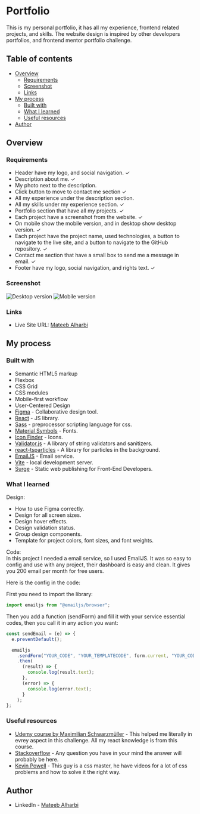 # Portfolio

This is my personal portfolio, it has all my experience, frontend related projects, and skills. The website design is inspired by other developers portfolios, and frontend mentor portfolio challenge.

## Table of contents

- [Overview](#overview)
  - [Requirements](#requirements)
  - [Screenshot](#screenshot)
  - [Links](#links)
- [My process](#my-process)
  - [Built with](#built-with)
  - [What I learned](#what-i-learned)
  - [Useful resources](#useful-resources)
- [Author](#author)

## Overview

### Requirements

- Header have my logo, and social navigation. &check;
- Description about me. &check;
- My photo next to the description.
- Click button to move to contact me section &check;
- All my experience under the description section.
- All my skills under my experience section. &check;
- Portfolio section that have all my projects. &check;
- Each project have a screenshot from the website. &check;
- On mobile show the mobile version, and in desktop show desktop version. &check;
- Each project have the project name, used technologies, a button to navigate to the live site, and a button to navigate to the GitHub repository. &check;
- Contact me section that have a small box to send me a message in email. &check;
- Footer have my logo, social navigation, and rights text. &check;

### Screenshot

![Desktop version](./screenshots/desktop.png)
![Mobile version](./screenshots/mobile.png)

### Links

- Live Site URL: [Mateeb Alharbi](https://mateeb.surge.sh/)

## My process

### Built with

- Semantic HTML5 markup
- Flexbox
- CSS Grid
- CSS modules
- Mobile-first workflow
- User-Centered Design
- [Figma](https://www.figma.com/) - Collaborative design tool.
- [React](https://react.dev/) - JS library.
- [Sass](https://sass-lang.com/) - preprocessor scripting language for css.
- [Material Symbols](https://fonts.google.com/) - Fonts.
- [Icon Finder](https://www.iconfinder.com/) - Icons.
- [Validator.js](https://www.npmjs.com/package/validator) - A library of string validators and sanitizers.
- [react-tsparticles](https://www.npmjs.com/package/react-tsparticles) - A library for particles in the background.
- [EmailJS](https://www.emailjs.com/) - Email service.
- [Vite](https://vitejs.dev/) - local development server.
- [Surge](https://surge.sh/) - Static web publishing for Front-End Developers.

### What I learned

Design:<br/>

- How to use Figma correctly.
- Design for all screen sizes.
- Design hover effects.
- Design validation status.
- Group design components.
- Template for project colors, font sizes, and font weights.

Code:<br/>
In this project I needed a email service, so I used EmailJS. It was so easy to config and use with any project, their dashboard is easy and clean. It gives you 200 email per month for free users.

Here is the config in the code:

First you need to import the library:

```js
import emailjs from "@emailjs/browser";
```

Then you add a function (sendForm) and fill it with your service essential codes, then you call it in any action you want:

```js
const sendEmail = (e) => {
  e.preventDefault();

  emailjs
    .sendForm("YOUR_CODE", "YOUR_TEMPLATECODE", form.current, "YOUR_CODE")
    .then(
      (result) => {
        console.log(result.text);
      },
      (error) => {
        console.log(error.text);
      }
    );
};
```

### Useful resources

- [Udemy course by Maximilian Schwarzmüller](https://www.udemy.com/course/react-the-complete-guide-incl-redux/) - This helped me literally in evrey aspect in this challenge. All my react knowledge is from this course.
- [Stackoverflow](https://stackoverflow.com/) - Any question you have in your mind the answer will probably be here.
- [Kevin Powell](https://www.youtube.com/@KevinPowell) - This guy is a css master, he have videos for a lot of css problems and how to solve it the right way.

## Author

- LinkedIn - [Mateeb Alharbi](https://www.linkedin.com/in/mateeb-alharbi/)
